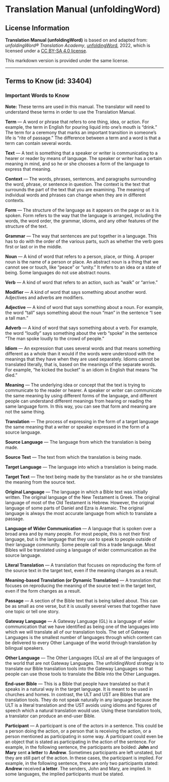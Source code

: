 # Translation Manual (unfoldingWord)

## License Information

**Translation Manual (unfoldingWord)** is based on and adapted from: _unfoldingWord® Translation Academy_, [unfoldingWord](https://unfoldingword.org/utw), 2022, which is licensed under a [CC BY-SA 4.0 license](https://creativecommons.org/licenses/by-sa/4.0/legalcode.en).

This markdown version is provided under the same license.



--------------------------------

## Terms to Know (id: 33404)

### Important Words to Know

**Note:** These terms are used in this manual. The translator will need to understand these terms in order to use the Translation Manual.

**Term** — A word or phrase that refers to one thing, idea, or action. For example, the term in English for pouring liquid into one’s mouth is “drink.” The term for a ceremony that marks an important transition in someone’s life is “rite of passage.” The difference between a term and a word is that a term can contain several words.

**Text** — A text is something that a speaker or writer is communicating to a hearer or reader by means of language. The speaker or writer has a certain meaning in mind, and so he or she chooses a form of the language to express that meaning.

**Context** — The words, phrases, sentences, and paragraphs surrounding the word, phrase, or sentence in question. The context is the text that surrounds the part of the text that you are examining. The meaning of individual words and phrases can change when they are in different contexts.

**Form** — The structure of the language as it appears on the page or as it is spoken. Form refers to the way that the language is arranged, including the words, the word order, the grammar, idioms, and any other features of the structure of the text.

**Grammar** — The way that sentences are put together in a language. This has to do with the order of the various parts, such as whether the verb goes first or last or in the middle.

**Noun** — A kind of word that refers to a person, place, or thing. A proper noun is the name of a person or place. An abstract noun is a thing that we cannot see or touch, like “peace” or “unity.” It refers to an idea or a state of being. Some languages do not use abstract nouns.

**Verb** — A kind of word that refers to an action, such as “walk” or “arrive.”

**Modifier** — A kind of word that says something about another word. Adjectives and adverbs are modifiers.

**Adjective** — A kind of word that says something about a noun. For example, the word “tall” says something about the noun “man” in the sentence “I see a tall man.”

**Adverb** — A kind of word that says something about a verb. For example, the word “loudly” says something about the verb “spoke” in the sentence “The man spoke loudly to the crowd of people.”

**Idiom** — An expression that uses several words and that means something different as a whole than it would if the words were understood with the meanings that they have when they are used separately. Idioms cannot be translated literally, that is, based on the meanings of the separate words. For example, “he kicked the bucket” is an idiom in English that means “he died.”

**Meaning** — The underlying idea or concept that the text is trying to communicate to the reader or hearer. A speaker or writer can communicate the same meaning by using different forms of the language, and different people can understand different meanings from hearing or reading the same language form. In this way, you can see that form and meaning are not the same thing.

**Translation** — The process of expressing in the form of a target language the same meaning that a writer or speaker expressed in the form of a source language.

**Source Language** — The language from which the translation is being made.

**Source Text** — The text from which the translation is being made.

**Target Language** — The language into which a translation is being made.

**Target Text** — The text being made by the translator as he or she translates the meaning from the source text.

**Original Language** — The language in which a Bible text was initially written. The original language of the New Testament is Greek. The original language of most of the Old Testament is Hebrew. However, the original language of some parts of Daniel and Ezra is Aramaic. The original language is always the most accurate language from which to translate a passage.

**Language of Wider Communication** — A language that is spoken over a broad area and by many people. For most people, this is not their first language, but is the language that they use to speak to people outside of their language community. Some people call this a trade language. Most Bibles will be translated using a language of wider communication as the source language.

**Literal Translation** — A translation that focuses on reproducing the form of the source text in the target text, even if the meaning changes as a result.

**Meaning\-based Translation (or Dynamic Translation)** — A translation that focuses on reproducing the meaning of the source text in the target text, even if the form changes as a result.

**Passage** — A section of the Bible text that is being talked about. This can be as small as one verse, but it is usually several verses that together have one topic or tell one story.

**Gateway Language** — A Gateway Language (GL) is a language of wider communication that we have identified as being one of the languages into which we will translate all of our translation tools. The set of Gateway Languages is the smallest number of languages through which content can be delivered to every Other Language of the world through translation by bilingual speakers.

**Other Language** — The Other Languages (OLs) are all of the languages of the world that are not Gateway Languages. The unfoldingWord strategy is to translate our Bible translation tools into the Gateway Languages so that people can use those tools to translate the Bible into the Other Languages.

**End\-user Bible** — This is a Bible that people have translated so that it speaks in a natural way in the target language. It is meant to be used in churches and homes. In contrast, the ULT and UST are Bibles that are translation tools. They do not speak naturally in any language because the ULT is a literal translation and the UST avoids using idioms and figures of speech which a natural translation would use. Using these translation tools, a translator can produce an end\-user Bible.

**Participant** — A participant is one of the actors in a sentence. This could be a person doing the action, or a person that is receiving the action, or a person mentioned as participating in some way. A participant could even be an object that is stated as participating in the action of the sentence. For example, in the following sentence, the participants are bolded: **John** and **Mary** sent **a letter** to **Andrew**. Sometimes participants are left unstated, but they are still part of the action. In these cases, the participant is implied. For example, in the following sentence, there are only two participants stated: **Andrew** received **a letter**. The senders, John and Mary, are implied. In some languages, the implied participants must be stated.


